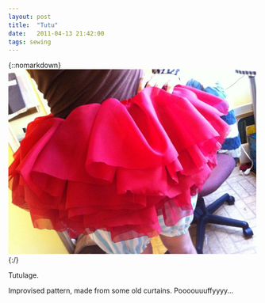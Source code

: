 ```yaml
---
layout: post
title:  "Tutu"
date:   2011-04-13 21:42:00
tags: sewing
---
```


{::nomarkdown}
<img src="/uploads/2011/04/tutu.jpg">
{:/}

Tutulage.

Improvised pattern, made from some old curtains. Poooouuuffyyyy…

